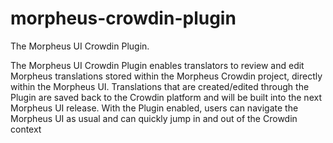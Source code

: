 # morpheus-crowdin-plugin
The Morpheus UI Crowdin Plugin.


The Morpheus UI Crowdin Plugin enables translators to review and edit Morpheus translations stored within the Morpheus Crowdin project, directly within the Morpheus UI. Translations that are created/edited through the Plugin are saved back to the Crowdin platform and will be built into the next Morpheus UI release. With the Plugin enabled, users can navigate the Morpheus UI as usual and can quickly jump in and out of the Crowdin context
